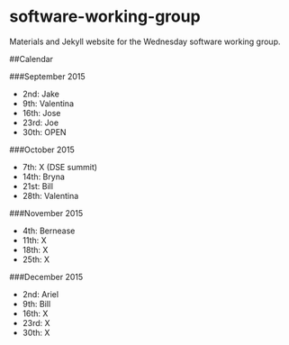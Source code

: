 # software-working-group

Materials and Jekyll website for the Wednesday software working group.

##Calendar

###September 2015
- 2nd: Jake
- 9th: Valentina
- 16th: Jose
- 23rd: Joe
- 30th:  OPEN

###October 2015
- 7th: X (DSE summit)
- 14th: Bryna
- 21st: Bill
- 28th: Valentina

###November 2015
- 4th: Bernease
- 11th: X
- 18th: X
- 25th: X

###December 2015
- 2nd: Ariel
- 9th: Bill 
- 16th: X
- 23rd: X
- 30th: X
